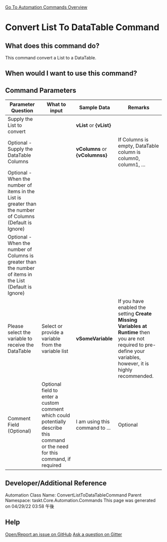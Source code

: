 <!--TITLE: Convert List To DataTable Command -->
<!-- SUBTITLE: a command in the List Commands group. -->
[Go To Automation Commands Overview](/automation-commands.md)


# Convert List To DataTable Command


## What does this command do?
This command convert a List to a DataTable.


## When would I want to use this command?



## Command Parameters
| Parameter Question   	| What to input  	|  Sample Data 	| Remarks  	|
| ---                    | ---               | ---           | ---       |
|Supply the List to convert||**vList** or **{vList}**||
|Optional - Supply the DataTable Columns||**vColumns** or **{vColumnss}**|If Columns is empty, DataTable column is column0, column1, ...|
|Optional - When the number of items in the List is greater than the number of Columns (Default is Ignore)||||
|Optional - When the number of Columns is greater than the number of items in the List (Default is Ignore)||||
|Please select the variable to receive the DataTable|Select or provide a variable from the variable list|**vSomeVariable**|If you have enabled the setting **Create Missing Variables at Runtime** then you are not required to pre-define your variables, however, it is highly recommended.|
|Comment Field (Optional)|Optional field to enter a custom comment which could potentially describe this command or the need for this command, if required|I am using this command to ...|Optional|














## Developer/Additional Reference
Automation Class Name: ConvertListToDataTableCommand
Parent Namespace: taskt.Core.Automation.Commands
This page was generated on 04/29/22 03:58 午後


## Help
[Open/Report an issue on GitHub](https://github.com/saucepleez/taskt/issues/new)
[Ask a question on Gitter](https://gitter.im/taskt-rpa/Lobby)
